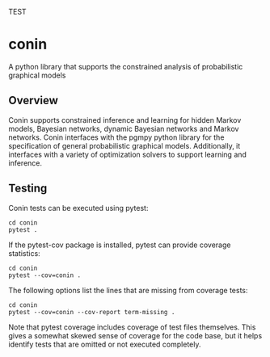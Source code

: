 TEST
# conin

A python library that supports the constrained analysis of probabilistic graphical models

## Overview

Conin supports constrained inference and learning for hidden Markov models, Bayesian networks, dynamic Bayesian networks and Markov networks. Conin interfaces with the pgmpy python library for the specification of general probabilistic graphical models. Additionally, it interfaces with a variety of optimization solvers to support learning and inference.

## Testing

Conin tests can be executed using pytest:

```
cd conin
pytest .
```

If the pytest-cov package is installed, pytest can provide coverage statistics:

```
cd conin
pytest --cov=conin .
```

The following options list the lines that are missing from coverage tests:
```
cd conin
pytest --cov=conin --cov-report term-missing .
```

Note that pytest coverage includes coverage of test files themselves.  This gives a somewhat skewed sense of coverage for the code base, but it helps identify tests that are omitted or not executed completely.
